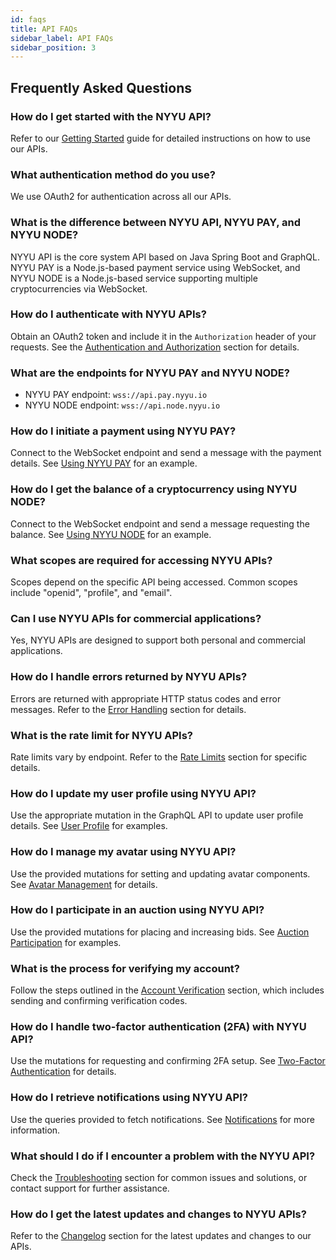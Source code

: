 ```yaml
---
id: faqs
title: API FAQs
sidebar_label: API FAQs
sidebar_position: 3
---
```


## Frequently Asked Questions

### How do I get started with the NYYU API?
Refer to our [Getting Started](/docs/api/getting-started) guide for detailed instructions on how to use our APIs.

### What authentication method do you use?
We use OAuth2 for authentication across all our APIs.

### What is the difference between NYYU API, NYYU PAY, and NYYU NODE?
NYYU API is the core system API based on Java Spring Boot and GraphQL. NYYU PAY is a Node.js-based payment service using WebSocket, and NYYU NODE is a Node.js-based service supporting multiple cryptocurrencies via WebSocket.

### How do I authenticate with NYYU APIs?
Obtain an OAuth2 token and include it in the `Authorization` header of your requests. See the [Authentication and Authorization](/docs/api/getting-started#authentication-and-authorization) section for details.

### What are the endpoints for NYYU PAY and NYYU NODE?
- NYYU PAY endpoint: `wss://api.pay.nyyu.io`
- NYYU NODE endpoint: `wss://api.node.nyyu.io`

### How do I initiate a payment using NYYU PAY?
Connect to the WebSocket endpoint and send a message with the payment details. See [Using NYYU PAY](/) for an example.

### How do I get the balance of a cryptocurrency using NYYU NODE?
Connect to the WebSocket endpoint and send a message requesting the balance. See [Using NYYU NODE](/) for an example.

### What scopes are required for accessing NYYU APIs?
Scopes depend on the specific API being accessed. Common scopes include "openid", "profile", and "email".

### Can I use NYYU APIs for commercial applications?
Yes, NYYU APIs are designed to support both personal and commercial applications.

### How do I handle errors returned by NYYU APIs?
Errors are returned with appropriate HTTP status codes and error messages. Refer to the [Error Handling](/) section for details.

### What is the rate limit for NYYU APIs?
Rate limits vary by endpoint. Refer to the [Rate Limits](/) section for specific details.

### How do I update my user profile using NYYU API?
Use the appropriate mutation in the GraphQL API to update user profile details. See [User Profile](/docs/api/user/user-summary) for examples.

### How do I manage my avatar using NYYU API?
Use the provided mutations for setting and updating avatar components. See [Avatar Management](/docs/api/avatar/Avatar%20Summary) for details.

### How do I participate in an auction using NYYU API?
Use the provided mutations for placing and increasing bids. See [Auction Participation](/docs/api/auction/auction-summary) for examples.

### What is the process for verifying my account?
Follow the steps outlined in the [Account Verification](/docs/api/registration/verify-account) section, which includes sending and confirming verification codes.

### How do I handle two-factor authentication (2FA) with NYYU API?
Use the mutations for requesting and confirming 2FA setup. See [Two-Factor Authentication](/docs/api/registration/request-2fa) for details.

### How do I retrieve notifications using NYYU API?
Use the queries provided to fetch notifications. See [Notifications](/docs/api/notification/Notification%20Summary) for more information.

### What should I do if I encounter a problem with the NYYU API?
Check the [Troubleshooting](/) section for common issues and solutions, or contact support for further assistance.

### How do I get the latest updates and changes to NYYU APIs?
Refer to the [Changelog](/docs/changelog/changelog) section for the latest updates and changes to our APIs.
